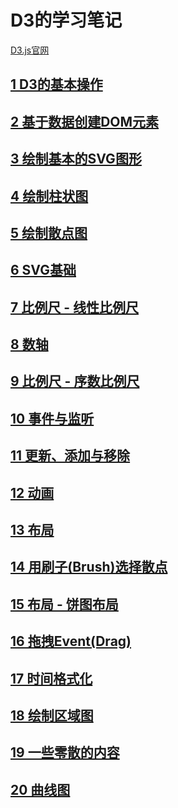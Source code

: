 # D3的学习笔记
  [D3.js官网](http://d3js.org/)

## [1 D3的基本操作](part1/part1.md)
## [2 基于数据创建DOM元素](part2/part2.md)
## [3 绘制基本的SVG图形](part3/part3.md)
## [4 绘制柱状图](part4/part4.md)
## [5 绘制散点图](part5/part5.md)
## [6 SVG基础](part6/part6.md)
## [7 比例尺 - 线性比例尺](part7/part7.md)
## [8 数轴](part8/part8.md)
## [9 比例尺 - 序数比例尺](part9/part9.md)
## [10 事件与监听](part10/part10.md)
## [11 更新、添加与移除](part11/part11.md)
## [12 动画](part12/part12.md)
## [13 布局](part13/part13.md)
## [14 用刷子(Brush)选择散点](part14/part14.md)
## [15 布局 - 饼图布局](part15/part15.md)
## [16 拖拽Event(Drag)](part16/part16.md)
## [17 时间格式化](part17/part17.md)
## [18 绘制区域图](part18/part18.md)
## [19 一些零散的内容](part19/part19.md)
## [20 曲线图](part20/part20.md)




